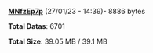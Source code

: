 [**MNfzEp7p**](/data/MNfzEp7p.txt) (27/01/23 - 14:39)- 8886 bytes

**Total Datas**: 6701

**Total Size**: 39.05 MB / 39.1 MB